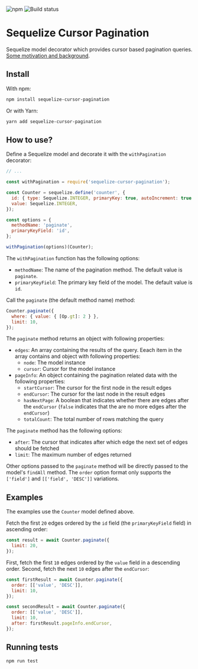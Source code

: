 ![npm](https://img.shields.io/npm/v/sequelize-cursor-pagination) ![Build status](https://github.com/Kaltsoon/sequelize-cursor-pagination/workflows/CI/badge.svg)

# Sequelize Cursor Pagination

Sequelize model decorator which provides cursor based pagination queries. [Some motivation and background](https://dev-blog.apollodata.com/understanding-pagination-rest-graphql-and-relay-b10f835549e7).

## Install

With npm:

```bash
npm install sequelize-cursor-pagination
```

Or with Yarn:

```bash
yarn add sequelize-cursor-pagination
```

## How to use?

Define a Sequelize model and decorate it with the `withPagination` decorator:

```javascript
// ...

const withPagination = require('sequelize-cursor-pagination');

const Counter = sequelize.define('counter', {
  id: { type: Sequelize.INTEGER, primaryKey: true, autoIncrement: true },
  value: Sequelize.INTEGER,
});

const options = {
  methodName: 'paginate',
  primaryKeyField: 'id',
};

withPagination(options)(Counter);
```

The `withPagination` function has the following options:

- `methodName`: The name of the pagination method. The default value is `paginate`.
- `primaryKeyField`: The primary key field of the model. The default value is `id`.

Call the `paginate` (the default method name) method:

```javascript
Counter.paginate({
  where: { value: { [Op.gt]: 2 } },
  limit: 10,
});
```

The `paginate` method returns an object with following properties:

- `edges`: An array containing the results of the query. Eeach item in the array contains and object with following properties:
  - `node`: The model instance
  - `cursor`: Cursor for the model instance
- `pageInfo`: An object containing the pagination related data with the following properties:
  - `startCursor`: The cursor for the first node in the result edges
  - `endCursor`: The cursor for the last node in the result edges
  - `hasNextPage`: A boolean that indicates whether there are edges after the `endCursor` (`false` indicates that the are no more edges after the `endCursor`)
  - `totalCount`: The total number of rows matching the query

The `paginate` method has the following options:

- `after`: The cursor that indicates after which edge the next set of edges should be fetched
- `limit`: The maximum number of edges returned

Other options passed to the `paginate` method will be directly passed to the model's `findAll` method. The `order` option format only supports the `['field']` and `[['field', 'DESC']]` variations.

## Examples

The examples use the `Counter` model defined above.

Fetch the first `20` edges ordered by the `id` field (the `primaryKeyField` field) in ascending order:

```javascript
const result = await Counter.paginate({
  limit: 20,
});
```

First, fetch the first `10` edges ordered by the `value` field in a descending order. Second, fetch the next `10` edges after the `endCursor`:

```javascript
const firstResult = await Counter.paginate({
  order: [['value', 'DESC']],
  limit: 10,
});

const secondResult = await Counter.paginate({
  order: [['value', 'DESC']],
  limit: 10,
  after: firstResult.pageInfo.endCursor,
});
```

## Running tests

```
npm run test
```
